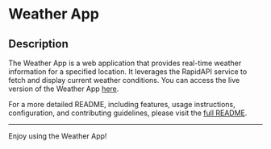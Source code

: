 # Weather App

## Description

The Weather App is a web application that provides real-time weather information for a specified location. It leverages the RapidAPI service to fetch and display current weather conditions. You can access the live version of the Weather App [here](https://den-5.github.io/weather-app/).

For a more detailed README, including features, usage instructions, configuration, and contributing guidelines, please visit the [full README](./README-FULL.md).

---

Enjoy using the Weather App!
